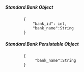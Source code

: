##### Standard Bank Object

            {
                "bank_id": int,
                "bank_name":String
            }
            
##### Standard Bank Persistable Object
			{
            	 "bank_name":String
            }

